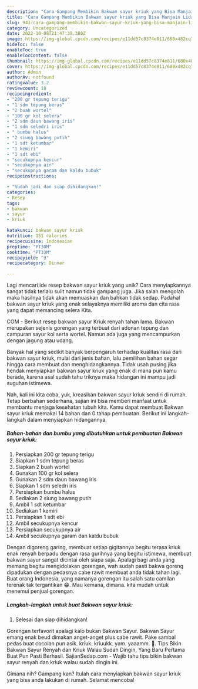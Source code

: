 ```yaml
---
description: "Cara Gampang Membikin Bakwan sayur kriuk yang Bisa Manjain Lidah"
title: "Cara Gampang Membikin Bakwan sayur kriuk yang Bisa Manjain Lidah"
slug: 943-cara-gampang-membikin-bakwan-sayur-kriuk-yang-bisa-manjain-lidah
category: Uncategorized
date: 2022-10-08T21:47:39.380Z
image: https://img-global.cpcdn.com/recipes/e11dd57c8374e811/680x482cq70/bakwan-sayur-kriuk-foto-resep-utama.jpg
hideToc: false
enableToc: true
enableTocContent: false
thumbnail: https://img-global.cpcdn.com/recipes/e11dd57c8374e811/680x482cq70/bakwan-sayur-kriuk-foto-resep-utama.jpg
cover: https://img-global.cpcdn.com/recipes/e11dd57c8374e811/680x482cq70/bakwan-sayur-kriuk-foto-resep-utama.jpg
author: Admin
authorAv: notfound
ratingvalue: 3.2
reviewcount: 18
recipeingredient:
- "200 gr tepung terigu"
- "1 sdm tepung beras"
- "2 buah wortel"
- "100 gr kol selera"
- "2 sdm daun bawang iris"
- "1 sdm seledri iris"
- " bumbu halus"
- "2 siung bawang putih"
- "1 sdt ketumbar"
- "1 kemiri"
- "1 sdt ebi"
- "secukupnya kencur"
- "secukupnya air"
- "secukupnya garam dan kaldu bubuk"
recipeinstructions:

- "Sudah jadi dan siap dihidangkan!"
categories:
- Resep
tags:
- bakwan
- sayur
- kriuk

katakunci: bakwan sayur kriuk 
nutrition: 151 calories
recipecuisine: Indonesian
preptime: "PT30M"
cooktime: "PT33M"
recipeyield: "3"
recipecategory: Dinner

---
```





Lagi mencari ide resep bakwan sayur kriuk yang unik? Cara menyiapkannya sangat tidak terlalu sulit namun tidak gampang juga. Jika salah mengolah maka hasilnya tidak akan memuaskan dan bahkan tidak sedap. Padahal bakwan sayur kriuk yang enak selayaknya memiliki aroma dan cita rasa yang dapat memancing selera Kita.





COM - Berikut resep bakwan sayur Kriuk renyah tahan lama. Bakwan merupakan sejenis gorengan yang terbuat dari adonan tepung dan campuran sayur kol serta wortel. Namun ada juga yang mencampurkan dengan jagung atau udang.

Banyak hal yang sedikit banyak berpengaruh terhadap kualitas rasa dari bakwan sayur kriuk, mulai dari jenis bahan, lalu pemilihan bahan segar hingga cara membuat dan menghidangkannya. Tidak usah pusing jika hendak menyiapkan bakwan sayur kriuk yang enak di mana pun kamu berada, karena asal sudah tahu triknya maka hidangan ini mampu jadi suguhan istimewa.






Nah, kali ini kita coba, yuk, kreasikan bakwan sayur kriuk sendiri di rumah. Tetap berbahan sederhana, sajian ini bisa memberi manfaat untuk membantu menjaga kesehatan tubuh kita. Kamu dapat membuat Bakwan sayur kriuk memakai 14 bahan dan 0 tahap pembuatan. Berikut ini langkah-langkah dalam menyiapkan hidangannya.

<!--inarticleads1-->

##### Bahan-bahan dan bumbu yang dibutuhkan untuk pembuatan Bakwan sayur kriuk:

1. Persiapkan 200 gr tepung terigu
1. Siapkan 1 sdm tepung beras
1. Siapkan 2 buah wortel
1. Gunakan 100 gr kol selera
1. Gunakan 2 sdm daun bawang iris
1. Siapkan 1 sdm seledri iris
1. Persiapkan  bumbu halus
1. Sediakan 2 siung bawang putih
1. Ambil 1 sdt ketumbar
1. Sediakan 1 kemiri
1. Persiapkan 1 sdt ebi
1. Ambil secukupnya kencur
1. Persiapkan secukupnya air
1. Ambil secukupnya garam dan kaldu bubuk


Dengan digoreng garing, membuat setiap gigitannya begitu terasa kriuk enak renyah berpadu dengan rasa gurihnya yang begitu istimewa, membuat bakwan sayur sangat dicintai oleh siapa saja. Apalagi bagi anda yang memang begitu mengidolakan gorengan, wah sudah pasti bakwa goreng dipadukan dengan pedasnya cabe rawit membuat anda tidak tahan lagi. Buat orang Indonesia, yang namanya gorengan itu salah satu camilan terenak tak tergantikan 😁. Mau kemana, dimana. kita mudah untuk menemui penjual gorengan. 

<!--inarticleads2-->

##### Langkah-langkah untuk buat Bakwan sayur kriuk:


1. Selesai dan siap dihidangkan!

Gorengan terfavorit apalagi kalo bukan Bakwan Sayur. Bakwan Sayur emang enak beud dimakan anget-anget plus cabe rawit. Pake sambal pedas buat cocolan pun asik. kriuk. kriuukk. yam. yaaamm. 🤤. Tips Bikin Bakwan Sayur Renyah dan Kriuk Walau Sudah Dingin, Yang Baru Pertama Buat Pun Pasti Berhasil. SajianSedap.com - Wajib tahu tips bikin bakwan sayur renyah dan kriuk walau sudah dingin ini. 

Gimana nih? Gampang kan? Itulah cara menyiapkan bakwan sayur kriuk yang bisa anda lakukan di rumah. Selamat mencoba!
